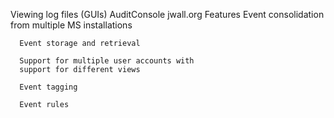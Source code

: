 Viewing log files (GUIs)
  AuditConsole
    jwall.org
    Features
      Event consolidation from multiple MS installations
      
      Event storage and retrieval
      
      Support for multiple user accounts with 
      support for different views
      
      Event tagging

      Event rules
